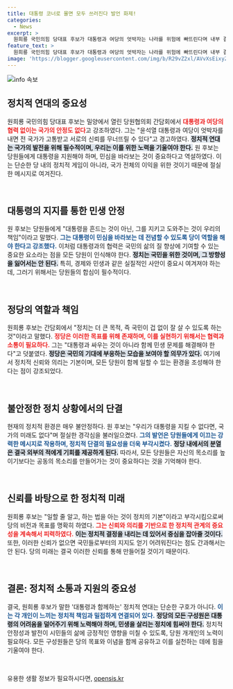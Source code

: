 ```yaml
---
title: 대통령 코너로 몰면 모두 쓰러진다 발언 화제!
categories:
  - News
excerpt: >
  원희룡 국민의힘 당대표 후보가 대통령과 여당의 엇박자는 나라를 위험에 빠뜨린다며 내부 결속을 강조했다. 민생을 우선으로 하고 대통령과 함께 나아가자는 그의 강력한 메시지가 주목받고 있다.
feature_text: >
  원희룡 국민의힘 당대표 후보가 대통령과 여당의 엇박자는 나라를 위험에 빠뜨린다며 내부 결속을 강조했다. 민생을 우선으로 하고 대통령과 함께 나아가자는 그의 강력한 메시지가 주목받고 있다.
image: 'https://blogger.googleusercontent.com/img/b/R29vZ2xl/AVvXsEixyZcFfHzMRdzZMjFBmAUKJYCLCGyLL1o632UiGVXcaFdKo_bkvkuCioo0uUKlGfBVcT3P84aROyZIXSBEx3Aw5nCQ3pTgDom1WDC4m8eifvWiAmWEEVb4x6G_l8C0QH225ldMjyaFvpxGEBGNO37VmDTDMHGhJPq73UglMfDca1-0aw/s1600/blogspot.png'
---
```


<p><img src="https://blogger.googleusercontent.com/img/b/R29vZ2xl/AVvXsEixyZcFfHzMRdzZMjFBmAUKJYCLCGyLL1o632UiGVXcaFdKo_bkvkuCioo0uUKlGfBVcT3P84aROyZIXSBEx3Aw5nCQ3pTgDom1WDC4m8eifvWiAmWEEVb4x6G_l8C0QH225ldMjyaFvpxGEBGNO37VmDTDMHGhJPq73UglMfDca1-0aw/s1600/blogspot.png" alt="info 속보" /></p>

<h2 data-ke-size="size26">정치적 연대의 중요성</h2>

<p data-ke-size="size16">원희룡 국민의힘 당대표 후보는 밀양에서 열린 당원협의회 간담회에서 <b><span style="color: #ee2323;">대통령과 여당의 협력 없이는 국가의 안정도 없다</span></b>고 강조하였다. 그는 "윤석열 대통령과 여당이 엇박자를 내면 전 국가가 고통받고 서로의 신뢰를 무너뜨릴 수 있다"고 경고하였다. <b><span style="background-color: #21538527;">정치적 연대는 국가의 발전을 위해 필수적이며, 우리는 이를 위한 노력을 기울여야 한다.</span></b> 원 후보는 당원들에게 대통령을 지원해야 하며, 민심을 바라보는 것이 중요하다고 역설하였다. 이는 단순한 당 내의 정치적 게임이 아니라, 국가 전체의 이익을 위한 것이기 때문에 절실한 메시지로 여겨진다.</p>

<p data-ke-size="size16">&nbsp;</p>

<h2 data-ke-size="size26">대통령의 지지를 통한 민생 안정</h2>

<p data-ke-size="size16">원 후보는 당원들에게 "대통령을 흔드는 것이 아닌, 그를 지키고 도와주는 것이 우리의 책임"이라고 말했다. <b><span style="color: #1a5490;">그는 대통령이 민심을 바라보는 데 전념할 수 있도록 당이 역할을 해야 한다고 강조했다.</span></b> 이처럼 대통령과의 협력은 국민의 삶의 질 향상에 기여할 수 있는 중요한 요소라는 점을 모든 당원이 인식해야 한다. <b><span style="background-color: #21538527;">정치는 국민을 위한 것이며, 그 방향성을 잃어서는 안 된다.</span></b> 특히, 경제와 민생과 같은 실질적인 사안이 중요시 여겨져야 하는데, 그러기 위해서는 당원들의 합심이 필수적이다.</p>

<p data-ke-size="size16">&nbsp;</p>

<h2 data-ke-size="size26">정당의 역할과 책임</h2>

<p data-ke-size="size16">원희룡 후보는 간담회에서 "정치는 더 큰 목적, 즉 국민이 겁 없이 잘 살 수 있도록 하는 것"이라고 말했다. <b><span style="color: #ee2323;">정당은 이러한 목표를 위해 존재하며, 이를 실현하기 위해서는 협력과 소통이 필요하다.</span></b> 그는 "대통령과 싸우는 것이 아니라 함께 민생 문제를 해결해야 한다"고 덧붙였다. <b><span style="background-color: #21538527;">정당은 국민의 기대에 부응하는 모습을 보여야 할 의무가 있다.</span></b> 여기에서 정치적 신뢰와 의리는 기본이며, 모든 당원이 함께 일할 수 있는 환경을 조성해야 한다는 점이 강조되었다.</p>

<p data-ke-size="size16">&nbsp;</p>

<h2 data-ke-size="size26">불안정한 정치 상황에서의 단결</h2>

<p data-ke-size="size16">현재의 정치적 환경은 매우 불안정하다. 원 후보는 "우리가 대통령을 지킬 수 없다면, 국가의 미래도 없다"며 절실한 경각심을 불러일으켰다. <b><span style="color: #1a5490;">그의 발언은 당원들에게 이끄는 강력한 메시지로 작용하며, 정치적 단결의 필요성을 더욱 부각시켰다.</span></b> <b><span style="background-color: #21538527;">정당 내에서의 분열은 결국 외부의 적에게 기회를 제공하게 된다.</span></b> 따라서, 모든 당원들은 자신의 목소리를 높이기보다는 공동의 목소리를 만들어가는 것이 중요하다는 것을 기억해야 한다.</p>

<p data-ke-size="size16">&nbsp;</p>

<h2 data-ke-size="size26">신뢰를 바탕으로 한 정치적 미래</h2>

<p data-ke-size="size16">원희룡 후보는 "일할 줄 알고, 하는 법을 아는 것이 정치의 기본"이라고 부각시킴으로써 당의 비전과 목표를 명확히 하였다. <b><span style="color: #ee2323;">그는 신뢰와 의리를 기반으로 한 정치적 관계의 중요성을 계속해서 피력하였다.</span></b> <b><span style="background-color: #21538527;">이는 정치적 결정을 내리는 데 있어서 중심을 잡아줄 것이다.</span></b> 또한, 이러한 신뢰가 없으면 국민들로부터의 지지도 얻기 어려워진다는 점도 간과해서는 안 된다. 당의 미래는 결국 이러한 신뢰를 통해 만들어질 것이기 때문이다.</p>

<p data-ke-size="size16">&nbsp;</p>

<h2 data-ke-size="size26">결론: 정치적 소통과 지원의 중요성</h2>

<p data-ke-size="size16">결국, 원희룡 후보가 말한 '대통령과 함께하는' 정치적 연대는 단순한 구호가 아니다. <b><span style="color: #1a5490;">이는 각 개인이 느끼는 정치적 책임과 밀접하게 연결되어 있다.</span></b> <b><span style="background-color: #21538527;">정당의 모든 구성원은 대통령의 어려움을 덜어주기 위해 노력해야 하며, 민생을 살리는 정치에 힘써야 한다.</span></b> 정치적 안정성과 발전이 시민들의 삶에 긍정적인 영향을 미칠 수 있도록, 당원 개개인의 노력이 필요하다. 모든 구성원들은 당의 목표와 이념을 함께 공유하고 이를 실천하는 데에 힘을 기울여야 한다.</p>

<p data-ke-size="size16">&nbsp;</p>
유용한 생활 정보가 필요하시다면, <a href="https://opensis.kr" rel="dofollow">opensis.kr</a>


